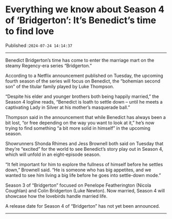 # Everything we know about Season 4 of ‘Bridgerton’: It’s Benedict’s time to find love

Published :`2024-07-24 14:14:37`

---

Benedict Bridgerton’s time has come to enter the marriage mart on the steamy Regency-era series “Bridgerton.”

According to a Netflix announcement published on Tuesday, the upcoming fourth season of the series will focus on Benedict, the “bohemian second son” of the titular family played by Luke Thompson.

“Despite his elder and younger brothers both being happily married,” the Season 4 logline reads, “Benedict is loath to settle down – until he meets a captivating Lady in Silver at his mother’s masquerade ball.”

Thompson said in the announcement that while Benedict has always been a bit lost, “or free depending on the way you want to look at it,” he’s now trying to find something “a bit more solid in himself” in the upcoming season.

Showrunners Shonda Rhimes and Jess Brownell both said on Tuesday that they’re “excited” for the world to see Benedict’s story play out in Season 4, which will unfold in an eight-episode season.

“It felt important for him to explore the fullness of himself before he settles down,” Brownell said. “He is someone who has big appetites, and we wanted to see him living a big life before he goes into settle-down mode.”

Season 3 of “Bridgerton” focused on Penelope Featherington (Nicola Coughlan) and Colin Bridgerton (Luke Newton). Now married, Season 4 will showcase how the lovebirds handle married life.

A release date for Season 4 of “Bridgerton” has not yet been announced.

---

